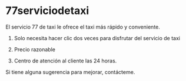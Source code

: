 # 77serviciodetaxi

El servicio 77 de taxi le ofrece el taxi más rápido y conveniente.

1. Solo necesita hacer clic dos veces para disfrutar del servicio de taxi

2. Precio razonable

3. Centro de atención al cliente las 24 horas.

Si tiene alguna sugerencia para mejorar, contácteme.
